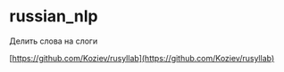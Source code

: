 # russian_nlp

Делить слова на слоги

[https://github.com/Koziev/rusyllab](https://github.com/Koziev/rusyllab)
